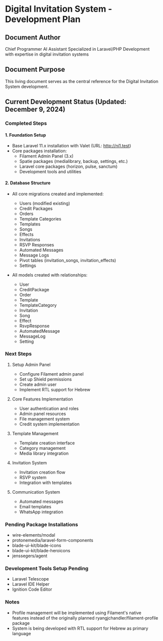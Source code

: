 # Digital Invitation System - Development Plan

## Document Author
Chief Programmer AI Assistant
Specialized in Laravel/PHP Development with expertise in digital invitation systems

## Document Purpose
This living document serves as the central reference for the Digital Invitation System development.

## Current Development Status (Updated: December 9, 2024)

### Completed Steps

#### 1. Foundation Setup
- Base Laravel 11.x installation with Valet (URL: http://ni1.test)
- Core packages installation:
  * Filament Admin Panel (3.x)
  * Spatie packages (medialibrary, backup, settings, etc.)
  * Laravel core packages (horizon, pulse, sanctum)
  * Development tools and utilities

#### 2. Database Structure
- All core migrations created and implemented:
  * Users (modified existing)
  * Credit Packages
  * Orders
  * Template Categories
  * Templates
  * Songs
  * Effects
  * Invitations
  * RSVP Responses
  * Automated Messages
  * Message Logs
  * Pivot tables (invitation_songs, invitation_effects)
  * Settings

- All models created with relationships:
  * User
  * CreditPackage
  * Order
  * Template
  * TemplateCategory
  * Invitation
  * Song
  * Effect
  * RsvpResponse
  * AutomatedMessage
  * MessageLog
  * Setting

### Next Steps

1. Setup Admin Panel
   - Configure Filament admin panel
   - Set up Shield permissions
   - Create admin user
   - Implement RTL support for Hebrew

2. Core Features Implementation
   - User authentication and roles
   - Admin panel resources
   - File management system
   - Credit system implementation

3. Template Management
   - Template creation interface
   - Category management
   - Media library integration

4. Invitation System
   - Invitation creation flow
   - RSVP system
   - Integration with templates

5. Communication System
   - Automated messages
   - Email templates
   - WhatsApp integration

### Pending Package Installations
- wire-elements/modal
- protonemedia/laravel-form-components
- blade-ui-kit/blade-icons
- blade-ui-kit/blade-heroicons
- jenssegers/agent

### Development Tools Setup Pending
- Laravel Telescope
- Laravel IDE Helper
- Ignition Code Editor

### Notes
- Profile management will be implemented using Filament's native features instead of the originally planned ryangjchandler/filament-profile package
- System is being developed with RTL support for Hebrew as primary language